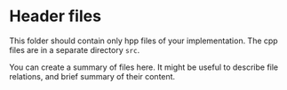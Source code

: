 # Header files
This folder should contain only hpp files of your implementation.
The cpp files are in a separate directory `src`.

You can create a summary of files here. It might be useful to describe 
file relations, and brief summary of their content.